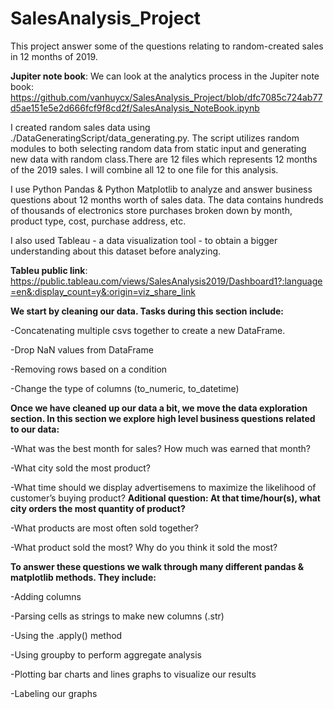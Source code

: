 # SalesAnalysis_Project
This project answer some of the questions relating to random-created sales in 12 months of 2019.

**Jupiter note book**:
We can look at the analytics process in the Jupiter note book:
https://github.com/vanhuycx/SalesAnalysis_Project/blob/dfc7085c724ab77d5ae151e5e2d666fcf9f8cd2f/SalesAnalysis_NoteBook.ipynb

I created random sales data using ./DataGeneratingScript/data_generating.py. The script utilizes random modules to both selecting random data from static input and generating new data with random class.There are 12 files which represents 12 months of the 2019 sales. I will combine all 12 to one file for this analysis.

I use Python Pandas & Python Matplotlib to analyze and answer business questions about 12 months worth of sales data. The data contains hundreds of thousands of electronics store purchases broken down by month, product type, cost, purchase address, etc.

I also used Tableau - a data visualization tool - to obtain a bigger understanding about this dataset before analyzing.

**Tableu public link**: https://public.tableau.com/views/SalesAnalysis2019/Dashboard1?:language=en&:display_count=y&:origin=viz_share_link

**We start by cleaning our data. Tasks during this section include:**

-Concatenating multiple csvs together to create a new DataFrame.

-Drop NaN values from DataFrame

-Removing rows based on a condition

-Change the type of columns (to_numeric, to_datetime)


**Once we have cleaned up our data a bit, we move the data exploration section. In this section we explore high level business questions related to our data:**

-What was the best month for sales? How much was earned that month?

-What city sold the most product?

-What time should we display advertisemens to maximize the likelihood of customer’s buying product?
**Aditional question: At that time/hour(s), what city orders the most quantity of product?**

-What products are most often sold together?

-What product sold the most? Why do you think it sold the most?


**To answer these questions we walk through many different pandas & matplotlib methods. They include:**

-Adding columns

-Parsing cells as strings to make new columns (.str)

-Using the .apply() method

-Using groupby to perform aggregate analysis

-Plotting bar charts and lines graphs to visualize our results

-Labeling our graphs

